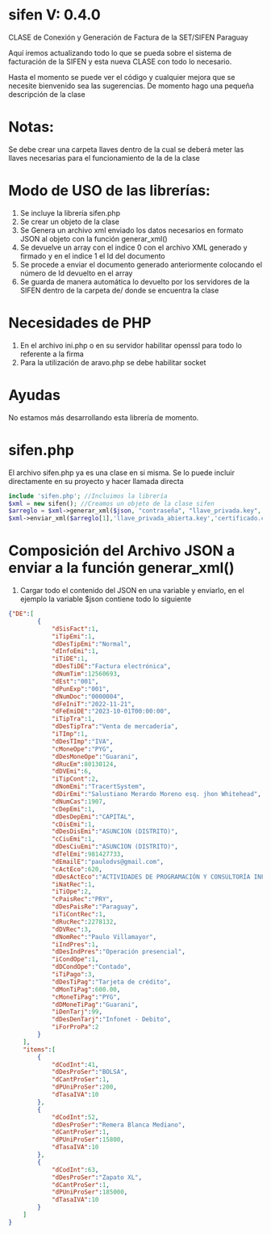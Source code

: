 # sifen V: 0.4.0
CLASE de Conexión y Generación de Factura de la SET/SIFEN Paraguay

Aquí iremos actualizando todo lo que se pueda sobre el sistema de facturación de la SIFEN y esta nueva CLASE con todo lo necesario.

Hasta el momento se puede ver el código y cualquier mejora que se necesite bienvenido sea las sugerencias.
De momento hago una pequeña descripción de la clase

# Notas:
Se debe crear una carpeta llaves dentro de la cual se deberá meter las llaves necesarias para el funcionamiento de la de la clase

# Modo de USO de las librerías:
1. Se incluye la librería sifen.php
2. Se crear un objeto de la clase
3. Se Genera un archivo xml enviado los datos necesarios en formato JSON al objeto con la función generar_xml()
4. Se devuelve un array con el indice 0 con el archivo XML generado y firmado y en el indice 1 el Id del documento
5. Se procede a enviar el documento generado anteriormente colocando el número de Id devuelto en el array
6. Se guarda de manera automática lo devuelto por los servidores de la SIFEN dentro de la carpeta de/ donde se encuentra la clase

# Necesidades de PHP
1. En el archivo ini.php o en su servidor habilitar openssl para todo lo referente a la firma
2. Para la utilización de aravo.php se debe habilitar socket

# Ayudas
No estamos más desarrollando esta librería de momento.

# sifen.php
El archivo sifen.php ya es una clase en si misma.
Se lo puede incluir directamente en su proyecto y hacer llamada directa

```php
include 'sifen.php'; //Incluimos la librería
$xml = new sifen(); //Creamos un objeto de la clase sifen
$arreglo = $xml->generar_xml($json, "contraseña", "llave_privada.key", "certificado.cer"); //Llamamos a la función generar_xml enviando los parametros a ser usados
$xml->enviar_xml($arreglo[1],'llave_privada_abierta.key','certificado.cer'); //Llamamos a la función para enviar el archivo a la SIFEN
```

# Composición del Archivo JSON a enviar a la función generar_xml()
1. Cargar todo el contenido del JSON en una variable y enviarlo, en el ejemplo la variable $json contiene todo lo siguiente
```json
{"DE":[
        {
            "dSisFact":1,
            "iTipEmi":1,
            "dDesTipEmi":"Normal",
            "dInfoEmi":1,
            "iTiDE":1,
            "dDesTiDE":"Factura electrónica",
            "dNumTim":12560693,
            "dEst":"001",
            "dPunExp":"001",
            "dNumDoc":"0000004",
            "dFeIniT":"2022-11-21",
            "dFeEmiDE":"2023-10-01T00:00:00",
            "iTipTra":1,
            "dDesTipTra":"Venta de mercadería",
            "iTImp":1,
            "dDesTImp":"IVA",
            "cMoneOpe":"PYG",
            "dDesMoneOpe":"Guarani",
            "dRucEm":80130124,
            "dDVEmi":6,
            "iTipCont":2,
            "dNomEmi":"TracertSystem",
            "dDirEmi":"Salustiano Merardo Moreno esq. jhon Whitehead",
            "dNumCas":1907,
            "cDepEmi":1,
            "dDesDepEmi":"CAPITAL",
            "cDisEmi":1,
            "dDesDisEmi":"ASUNCION (DISTRITO)",
            "cCiuEmi":1,
            "dDesCiuEmi":"ASUNCION (DISTRITO)",
            "dTelEmi":981427733,
            "dEmailE":"paulodvs@gmail.com",
            "cActEco":620,
            "dDesActEco":"ACTIVIDADES DE PROGRAMACIÓN Y CONSULTORÍA INFORMÁTICAS Y OTRAS ACTIVIDADES CONEXAS",
            "iNatRec":1,
            "iTiOpe":2,
            "cPaisRec":"PRY",
            "dDesPaisRe":"Paraguay",
            "iTiContRec":1,
            "dRucRec":2278132,
            "dDVRec":3,
            "dNomRec":"Paulo Villamayor",
            "iIndPres":1,
            "dDesIndPres":"Operación presencial",
            "iCondOpe":1,
            "dDCondOpe":"Contado",
            "iTiPago":3,
            "dDesTiPag":"Tarjeta de crédito",
            "dMonTiPag":600.00,
            "cMoneTiPag":"PYG",
            "dDMoneTiPag":"Guarani",
            "iDenTarj":99,
            "dDesDenTarj":"Infonet - Debito",
            "iForProPa":2
        }
    ],
    "items":[
        {
            "dCodInt":41,
            "dDesProSer":"BOLSA",
            "dCantProSer":1,
            "dPUniProSer":200,
            "dTasaIVA":10
        },
        {
            "dCodInt":52,
            "dDesProSer":"Remera Blanca Mediano",
            "dCantProSer":1,
            "dPUniProSer":15800,
            "dTasaIVA":10
        },
        {
            "dCodInt":63,
            "dDesProSer":"Zapato XL",
            "dCantProSer":1,
            "dPUniProSer":185000,
            "dTasaIVA":10
        }
    ]
}
```
